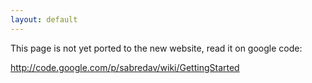 ```yaml
---
layout: default
---
```


This page is not yet ported to the new website, read it on google code:

<http://code.google.com/p/sabredav/wiki/GettingStarted>
